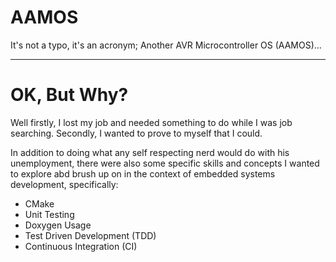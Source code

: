 # AAMOS

It's not a typo, it's an acronym; Another AVR Microcontroller OS (AAMOS)...

---

# OK, But Why?

Well firstly, I lost my job and needed something to do while I was job searching.  Secondly, I wanted to prove to myself that I could.

In addition to doing what any self respecting nerd would do with his unemployment, there were also some specific skills and concepts I wanted to explore abd brush up on in the context of embedded systems development, specifically:
- CMake
- Unit Testing
- Doxygen Usage
- Test Driven Development (TDD)
- Continuous Integration (CI)
